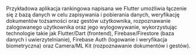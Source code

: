 Przykładowa aplikacja rankingowa napisana we Flutter umożliwia łączenie się z bazą danych w celu zapisywania i pobierania danych, weryfikację dokumentów tożsamości oraz gestów użytkownika, rozpoznawanie zalogowanego użytkownika oraz jego wylogowywanie, wykorzystując technologie takie jak Flutter/Dart (frontend), Firebase/Firestore (baza danych i uwierzytelnianie), Firebase Auth (logowanie i weryfikacja biometryczna) oraz Camera/ML Kit (rozpoznawanie dokumentów i gestów).
